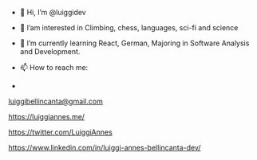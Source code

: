 - 👋 Hi, I’m @luiggidev
- 👀 I’am interested in Climbing, chess, languages, sci-fi and science
- 🌱 I’m currently learning React, German, Majoring in Software Analysis and Development.

- 📫 How to reach me:
- 
luiggibellincanta@gmail.com

https://luiggiannes.me/

https://twitter.com/LuiggiAnnes

https://www.linkedin.com/in/luiggi-annes-bellincanta-dev/

<!---
luiggidev/luiggidev is a ✨ special ✨ repository because its `README.md` (this file) appears on your GitHub profile.
You can click the Preview link to take a look at your changes.
--->
